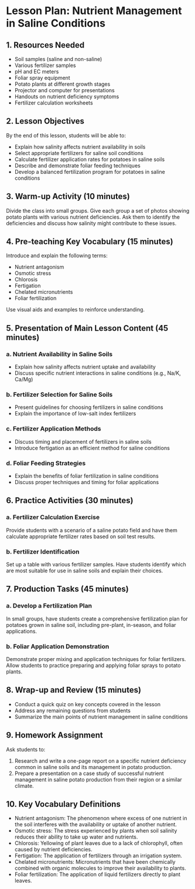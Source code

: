 # Lesson Plan: Nutrient Management in Saline Conditions

## 1. Resources Needed

- Soil samples (saline and non-saline)
- Various fertilizer samples
- pH and EC meters
- Foliar spray equipment
- Potato plants at different growth stages
- Projector and computer for presentations
- Handouts on nutrient deficiency symptoms
- Fertilizer calculation worksheets

## 2. Lesson Objectives

By the end of this lesson, students will be able to:
- Explain how salinity affects nutrient availability in soils
- Select appropriate fertilizers for saline soil conditions
- Calculate fertilizer application rates for potatoes in saline soils
- Describe and demonstrate foliar feeding techniques
- Develop a balanced fertilization program for potatoes in saline conditions

## 3. Warm-up Activity (10 minutes)

Divide the class into small groups. Give each group a set of photos showing potato plants with various nutrient deficiencies. Ask them to identify the deficiencies and discuss how salinity might contribute to these issues.

## 4. Pre-teaching Key Vocabulary (15 minutes)

Introduce and explain the following terms:
- Nutrient antagonism
- Osmotic stress
- Chlorosis
- Fertigation
- Chelated micronutrients
- Foliar fertilization

Use visual aids and examples to reinforce understanding.

## 5. Presentation of Main Lesson Content (45 minutes)

### a. Nutrient Availability in Saline Soils
- Explain how salinity affects nutrient uptake and availability
- Discuss specific nutrient interactions in saline conditions (e.g., Na/K, Ca/Mg)

### b. Fertilizer Selection for Saline Soils
- Present guidelines for choosing fertilizers in saline conditions
- Explain the importance of low-salt index fertilizers

### c. Fertilizer Application Methods
- Discuss timing and placement of fertilizers in saline soils
- Introduce fertigation as an efficient method for saline conditions

### d. Foliar Feeding Strategies
- Explain the benefits of foliar fertilization in saline conditions
- Discuss proper techniques and timing for foliar applications

## 6. Practice Activities (30 minutes)

### a. Fertilizer Calculation Exercise
Provide students with a scenario of a saline potato field and have them calculate appropriate fertilizer rates based on soil test results.

### b. Fertilizer Identification
Set up a table with various fertilizer samples. Have students identify which are most suitable for use in saline soils and explain their choices.

## 7. Production Tasks (45 minutes)

### a. Develop a Fertilization Plan
In small groups, have students create a comprehensive fertilization plan for potatoes grown in saline soil, including pre-plant, in-season, and foliar applications.

### b. Foliar Application Demonstration
Demonstrate proper mixing and application techniques for foliar fertilizers. Allow students to practice preparing and applying foliar sprays to potato plants.

## 8. Wrap-up and Review (15 minutes)

- Conduct a quick quiz on key concepts covered in the lesson
- Address any remaining questions from students
- Summarize the main points of nutrient management in saline conditions

## 9. Homework Assignment

Ask students to:
1. Research and write a one-page report on a specific nutrient deficiency common in saline soils and its management in potato production.
2. Prepare a presentation on a case study of successful nutrient management in saline potato production from their region or a similar climate.

## 10. Key Vocabulary Definitions

- Nutrient antagonism: The phenomenon where excess of one nutrient in the soil interferes with the availability or uptake of another nutrient.
- Osmotic stress: The stress experienced by plants when soil salinity reduces their ability to take up water and nutrients.
- Chlorosis: Yellowing of plant leaves due to a lack of chlorophyll, often caused by nutrient deficiencies.
- Fertigation: The application of fertilizers through an irrigation system.
- Chelated micronutrients: Micronutrients that have been chemically combined with organic molecules to improve their availability to plants.
- Foliar fertilization: The application of liquid fertilizers directly to plant leaves.
